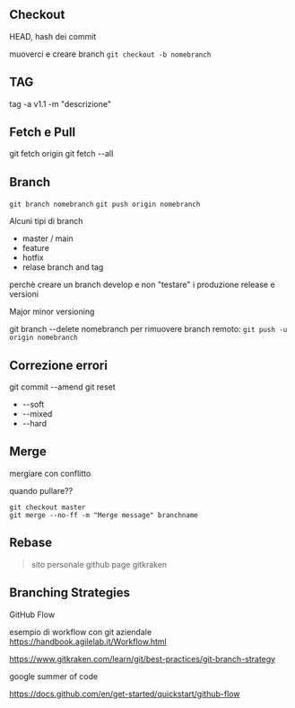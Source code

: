 ## Checkout  

HEAD, hash dei commit

muoverci e creare branch
`git checkout -b nomebranch`


## TAG  


tag -a v1.1 -m "descrizione"

## Fetch e Pull

git fetch origin
git fetch --all

## Branch  

`git branch nomebranch`
`git push origin nomebranch`

Alcuni tipi di branch
- master / main 
- feature
- hotfix
- relase branch and tag


perchè creare un branch develop e non "testare" i produzione
release e versioni

Major minor versioning




git branch --delete nomebranch
per rimuovere branch remoto:
`git push -u origin nomebranch`





## Correzione errori  

git commit --amend
git reset

- --soft
- --mixed
- --hard


## Merge

mergiare con conflitto 

quando pullare??

```
git checkout master
git merge --no-ff -m "Merge message" branchname
```

## Rebase  

> sito personale github page
gitkraken




## Branching Strategies  

GitHub Flow


esempio di workflow con git aziendale https://handbook.agilelab.it/Workflow.html

https://www.gitkraken.com/learn/git/best-practices/git-branch-strategy


google summer of code

https://docs.github.com/en/get-started/quickstart/github-flow
